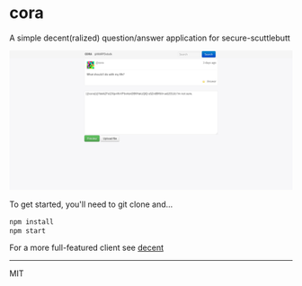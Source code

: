 # cora

A simple decent(ralized) question/answer application for secure-scuttlebutt

![cora.png](cora.png)

To get started, you'll need to git clone and...

```
npm install
npm start
```

For a more full-featured client see [decent](http://github.com/evbogue/decent)

---
MIT
